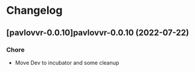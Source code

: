 # Changelog



## [pavlovvr-0.0.10]pavlovvr-0.0.10 (2022-07-22)

### Chore

- Move Dev to incubator and some cleanup
  
  